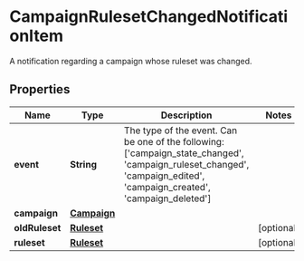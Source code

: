 

# CampaignRulesetChangedNotificationItem

A notification regarding a campaign whose ruleset was changed.
## Properties

Name | Type | Description | Notes
------------ | ------------- | ------------- | -------------
**event** | **String** | The type of the event. Can be one of the following: [&#39;campaign_state_changed&#39;, &#39;campaign_ruleset_changed&#39;, &#39;campaign_edited&#39;, &#39;campaign_created&#39;, &#39;campaign_deleted&#39;]  | 
**campaign** | [**Campaign**](Campaign.md) |  | 
**oldRuleset** | [**Ruleset**](Ruleset.md) |  |  [optional]
**ruleset** | [**Ruleset**](Ruleset.md) |  |  [optional]



